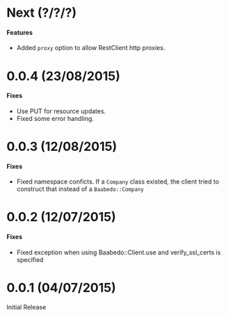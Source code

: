 Next (?/?/?)
==================

#### Features

* Added `proxy` option to allow RestClient http proxies.

0.0.4 (23/08/2015)
==================

#### Fixes

* Use PUT for resource updates.
* Fixed some error handling.

0.0.3 (12/08/2015)
==================

#### Fixes

* Fixed namespace conficts. If a `Company` class existed, the client tried to construct that instead of a `Baabedo::Company`

0.0.2 (12/07/2015)
==================

#### Fixes

* Fixed exception when using Baabedo::Client.use and verify_ssl_certs is specified

0.0.1 (04/07/2015)
==================

Initial Release
